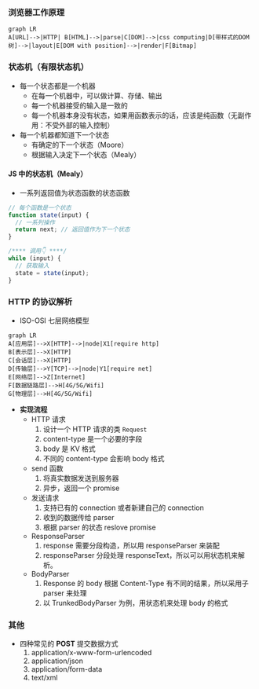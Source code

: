 ### 浏览器工作原理

```mermaid
graph LR
A[URL]-->|HTTP| B[HTML]-->|parse|C[DOM]-->|css computing|D[带样式的DOM树]-->|layout|E[DOM with position]-->|render|F[Bitmap]
```

### 状态机（有限状态机）

- 每一个状态都是一个机器
  - 在每一个机器中，可以做计算、存储、输出
  - 每一个机器接受的输入是一致的
  - 每一个机器本身没有状态，如果用函数表示的话，应该是纯函数（无副作用：不受外部的输入控制）
- 每一个机器都知道下一个状态
  - 有确定的下一个状态（Moore）
  - 根据输入决定下一个状态（Mealy）

#### JS 中的状态机（Mealy）

- 一系列返回值为状态函数的状态函数

```javascript
// 每个函数是一个状态
function state(input) {
  // 一系列操作
  return next; // 返回值作为下一个状态
}

/**** 调用👇 ****/
while (input) {
  // 获取输入
  state = state(input);
}
```

### HTTP 的协议解析

- ISO-OSI 七层网络模型

```mermaid
graph LR
A[应用层]-->X[HTTP]-->|node|X1[require http]
B[表示层]-->X[HTTP]
C[会话层]-->X[HTTP]
D[传输层]-->Y[TCP]-->|node|Y1[require net]
E[网络层]-->Z[Internet]
F[数据链路层]-->H[4G/5G/Wifi]
G[物理层]-->H[4G/5G/Wifi]
```

- **实现流程**
  - HTTP 请求
    1. 设计一个 HTTP 请求的类 `Request`
    2. content-type 是一个必要的字段
    3. body 是 KV 格式
    4. 不同的 content-type 会影响 body 格式
  - send 函数
    1. 将真实数据发送到服务器
    2. 异步，返回一个 promise
  - 发送请求
    1. 支持已有的 connection 或者新建自己的 connection
    2. 收到的数据传给 parser
    3. 根据 parser 的状态 reslove promise
  - ResponseParser
    1. response 需要分段构造，所以用 responseParser 来装配
    2. responseParser 分段处理 responseText，所以可以用状态机来解析。
  - BodyParser
    1. Response 的 body 根据 Content-Type 有不同的结果，所以采用子 parser 来处理
    2. 以 TrunkedBodyParser 为例，用状态机来处理 body 的格式

### 其他

- 四种常见的 **POST** 提交数据方式
  1. application/x-www-form-urlencoded
  2. application/json
  3. application/form-data
  4. text/xml
